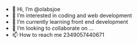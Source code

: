 - 👋 Hi, I’m @olabsjoe
- 👀 I’m interested in coding and web development
- 🌱 I’m currently learning front end development
- 💞️ I’m looking to collaborate on ...
- 📫 How to reach me 2349057440671 

<!---
olabsjoe/olabsjoe is a ✨ special ✨ repository because its `README.md` (this file) appears on your GitHub profile.
You can click the Preview link to take a look at your changes.
--->
